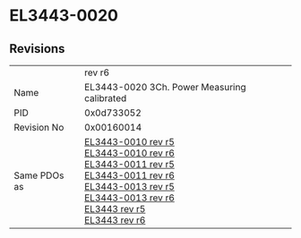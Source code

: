 # EL3443-0020

## Revisions
<table>
<tr>
<td></td>
<td>rev r6</td>
</tr>
<tr>
<td>Name</td>
<td>EL3443-0020 3Ch. Power Measuring calibrated</td>
</tr>
<tr>
<td>PID</td>
<td>0x0d733052</td>
</tr>
<tr>
<td>Revision No</td>
<td>0x00160014</td>
</tr>
<tr>
<td>Same PDOs as</td>
<td><a href="EL3443-0010.md">EL3443-0010 rev r5</a><br/><a href="EL3443-0010.md">EL3443-0010 rev r6</a><br/><a href="EL3443-0011.md">EL3443-0011 rev r5</a><br/><a href="EL3443-0011.md">EL3443-0011 rev r6</a><br/><a href="EL3443-0013.md">EL3443-0013 rev r5</a><br/><a href="EL3443-0013.md">EL3443-0013 rev r6</a><br/><a href="EL3443.md">EL3443 rev r5</a><br/><a href="EL3443.md">EL3443 rev r6</a></td>
</tr>
</table>
